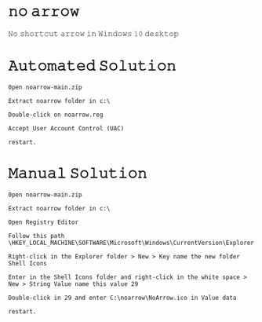 # 𝚗𝚘 𝚊𝚛𝚛𝚘𝚠
𝙽𝚘 𝚜𝚑𝚘𝚛𝚝𝚌𝚞𝚝 𝚊𝚛𝚛𝚘𝚠 𝚒𝚗 𝚆𝚒𝚗𝚍𝚘𝚠𝚜 𝟷𝟶 𝚍𝚎𝚜𝚔𝚝𝚘𝚙

# 𝙰𝚞𝚝𝚘𝚖𝚊𝚝𝚎𝚍 𝚂𝚘𝚕𝚞𝚝𝚒𝚘𝚗
	
	𝟶𝚙𝚎𝚗 𝚗𝚘𝚊𝚛𝚛𝚘𝚠-𝚖𝚊𝚒𝚗.𝚣𝚒𝚙
	
	𝙴𝚡𝚝𝚛𝚊𝚌𝚝 𝚗𝚘𝚊𝚛𝚛𝚘𝚠 𝚏𝚘𝚕𝚍𝚎𝚛 𝚒𝚗 𝚌:\
		
	𝙳𝚘𝚞𝚋𝚕𝚎-𝚌𝚕𝚒𝚌𝚔 𝚘𝚗 𝚗𝚘𝚊𝚛𝚛𝚘𝚠.𝚛𝚎𝚐
	
	𝙰𝚌𝚌𝚎𝚙𝚝 𝚄𝚜𝚎𝚛 𝙰𝚌𝚌𝚘𝚞𝚗𝚝 𝙲𝚘𝚗𝚝𝚛𝚘𝚕 (𝚄𝙰𝙲)

	𝚛𝚎𝚜𝚝𝚊𝚛𝚝.
	

# 𝙼𝚊𝚗𝚞𝚊𝚕 𝚂𝚘𝚕𝚞𝚝𝚒𝚘𝚗

	𝟶𝚙𝚎𝚗 𝚗𝚘𝚊𝚛𝚛𝚘𝚠-𝚖𝚊𝚒𝚗.𝚣𝚒𝚙
	
	𝙴𝚡𝚝𝚛𝚊𝚌𝚝 𝚗𝚘𝚊𝚛𝚛𝚘𝚠 𝚏𝚘𝚕𝚍𝚎𝚛 𝚒𝚗 𝚌:\
	
	𝙾𝚙𝚎𝚗 𝚁𝚎𝚐𝚒𝚜𝚝𝚛𝚢 𝙴𝚍𝚒𝚝𝚘𝚛

	𝙵𝚘𝚕𝚕𝚘𝚠 𝚝𝚑𝚒𝚜 𝚙𝚊𝚝𝚑 \𝙷𝙺𝙴𝚈_𝙻𝙾𝙲𝙰𝙻_𝙼𝙰𝙲𝙷𝙸𝙽𝙴\𝚂𝙾𝙵𝚃𝚆𝙰𝚁𝙴\𝙼𝚒𝚌𝚛𝚘𝚜𝚘𝚏𝚝\𝚆𝚒𝚗𝚍𝚘𝚠𝚜\𝙲𝚞𝚛𝚛𝚎𝚗𝚝𝚅𝚎𝚛𝚜𝚒𝚘𝚗\𝙴𝚡𝚙𝚕𝚘𝚛𝚎𝚛

	𝚁𝚒𝚐𝚑𝚝-𝚌𝚕𝚒𝚌𝚔 𝚒𝚗 𝚝𝚑𝚎 𝙴𝚡𝚙𝚕𝚘𝚛𝚎𝚛 𝚏𝚘𝚕𝚍𝚎𝚛 > 𝙽𝚎𝚠 > 𝙺𝚎𝚢 𝚗𝚊𝚖𝚎 𝚝𝚑𝚎 𝚗𝚎𝚠 𝚏𝚘𝚕𝚍𝚎𝚛 𝚂𝚑𝚎𝚕𝚕 𝙸𝚌𝚘𝚗𝚜

	𝙴𝚗𝚝𝚎𝚛 𝚒𝚗 𝚝𝚑𝚎 𝚂𝚑𝚎𝚕𝚕 𝙸𝚌𝚘𝚗𝚜 𝚏𝚘𝚕𝚍𝚎𝚛 𝚊𝚗𝚍 𝚛𝚒𝚐𝚑𝚝-𝚌𝚕𝚒𝚌𝚔 𝚒𝚗 𝚝𝚑𝚎 𝚠𝚑𝚒𝚝𝚎 𝚜𝚙𝚊𝚌𝚎 > 𝙽𝚎𝚠 > 𝚂𝚝𝚛𝚒𝚗𝚐 𝚅𝚊𝚕𝚞𝚎 𝚗𝚊𝚖𝚎 𝚝𝚑𝚒𝚜 𝚟𝚊𝚕𝚞𝚎 𝟸𝟿
	
	𝙳𝚘𝚞𝚋𝚕𝚎-𝚌𝚕𝚒𝚌𝚔 𝚒𝚗 𝟸𝟿 𝚊𝚗𝚍 𝚎𝚗𝚝𝚎𝚛 𝙲:\𝚗𝚘𝚊𝚛𝚛𝚘𝚠\𝙽𝚘𝙰𝚛𝚛𝚘𝚠.𝚒𝚌𝚘 𝚒𝚗 𝚅𝚊𝚕𝚞𝚎 𝚍𝚊𝚝𝚊
 
	𝚛𝚎𝚜𝚝𝚊𝚛𝚝.
